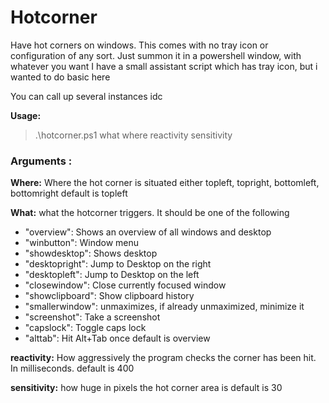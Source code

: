 # Hotcorner

Have hot corners on windows.
This comes with no tray icon or configuration of any sort. Just summon it in a powershell window, with whatever you want
I have a small assistant script which has tray icon, but i wanted to do basic here

You can call up several instances idc


**Usage:**
> .\hotcorner.ps1 what where reactivity sensitivity

### Arguments :

**Where:** Where the hot corner is situated
either topleft, topright, bottomleft, bottomright
default is topleft

**What:** what the hotcorner triggers. It should be one of the following
-    "overview": Shows an overview of all windows and desktop
-    "winbutton": Window menu
-    "showdesktop": Shows desktop
-    "desktopright": Jump to Desktop on the right
-    "desktopleft": Jump to Desktop on the left
-    "closewindow": Close currently focused window
-    "showclipboard": Show clipboard history
-    "smallerwindow": unmaximizes, if already unmaximized, minimize it
-    "screenshot": Take a screenshot
-    "capslock": Toggle caps lock
-    "alttab": Hit Alt+Tab once
default is overview


**reactivity:** How aggressively the program checks the corner has been hit. In milliseconds.
default is 400

**sensitivity:** how huge in pixels the hot corner area is
default is 30
